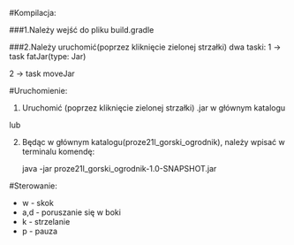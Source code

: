#Kompilacja:

###1.Należy wejść do pliku build.gradle

###2.Należy uruchomić(poprzez kliknięcie zielonej strzałki) dwa taski:
1 -> task fatJar(type: Jar)

2 -> task moveJar

#Uruchomienie:
1. Uruchomić (poprzez kliknięcie zielonej strzałki) .jar w głównym katalogu
   

lub


2. Będąc w głównym katalogu(proze21l_gorski_ogrodnik), należy wpisać w terminalu komendę: 
    
    java -jar proze21l_gorski_ogrodnik-1.0-SNAPSHOT.jar


#Sterowanie:
- w - skok
- a,d - poruszanie się w boki
- k - strzelanie
- p - pauza